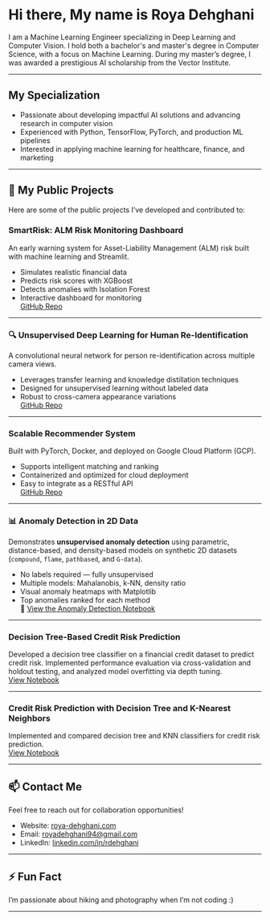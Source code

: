 # Hi there, My name is Roya Dehghani

I am a Machine Learning Engineer specializing in Deep Learning and Computer Vision. I hold both a bachelor's and master's degree in Computer Science, with a focus on Machine Learning. During my master’s degree, I was awarded a prestigious AI scholarship from the Vector Institute.

---

## My Specialization

- Passionate about developing impactful AI solutions and advancing research in computer vision  
- Experienced with Python, TensorFlow, PyTorch, and production ML pipelines  
- Interested in applying machine learning for healthcare, finance, and marketing

---

## 📂 My Public Projects

Here are some of the public projects I’ve developed and contributed to:



### **SmartRisk: ALM Risk Monitoring Dashboard**  
An early warning system for Asset-Liability Management (ALM) risk built with machine learning and Streamlit.  
- Simulates realistic financial data  
- Predicts risk scores with XGBoost  
- Detects anomalies with Isolation Forest  
- Interactive dashboard for monitoring  
[GitHub Repo](https://github.com/yourusername/smartrisk)

---

### 🔍 Unsupervised Deep Learning for Human Re-Identification

A convolutional neural network for person re-identification across multiple camera views.  
- Leverages transfer learning and knowledge distillation techniques  
- Designed for unsupervised learning without labeled data  
- Robust to cross-camera appearance variations  
[GitHub Repo](https://github.com/royadeh/Unsupervised-Deep-Learning-Human-Re_Identification)

---

### Scalable Recommender System

Built with PyTorch, Docker, and deployed on Google Cloud Platform (GCP).  
- Supports intelligent matching and ranking  
- Containerized and optimized for cloud deployment  
- Easy to integrate as a RESTful API  
[GitHub Repo](https://github.com/royadeh/API-GCP-RecomSystem)

---

### 📊 Anomaly Detection in 2D Data

Demonstrates **unsupervised anomaly detection** using parametric, distance-based, and density-based models on synthetic 2D datasets (`compound`, `flame`, `pathbased`, and `G-data`).  
- No labels required — fully unsupervised  
- Multiple models: Mahalanobis, k-NN, density ratio  
- Visual anomaly heatmaps with Matplotlib  
- Top anomalies ranked for each method  
🧠 [View the Anomaly Detection Notebook](https://github.com/royadeh/Data-Science/blob/main/AnamolyDetection.ipynb)

---

### Decision Tree-Based Credit Risk Prediction

Developed a decision tree classifier on a financial credit dataset to predict credit risk. Implemented performance evaluation via cross-validation and holdout testing, and analyzed model overfitting via depth tuning.  
[View Notebook](https://github.com/royadeh/Data-Science/blob/main/Decision%20Tree-Based%20Credit%20Risk%20Prediction.ipynb)

---

### Credit Risk Prediction with Decision Tree and K-Nearest Neighbors

Implemented and compared decision tree and KNN classifiers for credit risk prediction.  
[View Notebook](https://github.com/royadeh/Data-Science/edit/main/Credit%20Risk%20Prediction%20with%20Decision%20Tree%20and%20K-Nearest%20Neighbors.ipynb)

---

## 📫 Contact Me

Feel free to reach out for collaboration opportunities!  
- Website: [roya-dehghani.com](https://roya-dehghani.com)  
- Email: royadehghani94@gmail.com  
- LinkedIn: [linkedin.com/in/rdehghani](https://linkedin.com/in/rdehghani)

---

## ⚡ Fun Fact

I’m passionate about hiking and photography when I’m not coding :)

---

